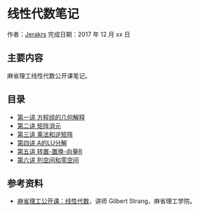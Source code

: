 # 线性代数笔记

作者：[Jerakrs](http://jerakrs.com/)
完成日期：2017 年 12 月 xx 日

## 主要内容

麻省理工线性代数公开课笔记。

## 目录

* [第一讲 方程组的几何解释]()
* [第二讲 矩阵消元]()
* [第三讲 乘法和逆矩阵]()
* [第四讲 A的LU分解]()
* [第五讲 转置-置换-向量R]()
* [第六讲 列空间和零空间]()

## 参考资料

* [麻省理工公开课：线性代数](http://open.163.com/special/opencourse/daishu.html)，讲师 Gilbert Strang，麻省理工学院。
